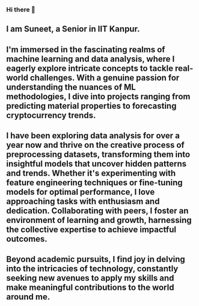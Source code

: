 ### Hi there 👋

## I am Suneet, a Senior in IIT Kanpur. 

## I'm immersed in the fascinating realms of machine learning and data analysis, where I eagerly explore intricate concepts to tackle real-world challenges. With a genuine passion for understanding the nuances of ML methodologies, I dive into projects ranging from predicting material properties to forecasting cryptocurrency trends. 

## I have been exploring data analysis  for over a year now and thrive on the creative process of preprocessing datasets, transforming them into insightful models that uncover hidden patterns and trends. Whether it's experimenting with feature engineering techniques or fine-tuning models for optimal performance, I love approaching tasks with enthusiasm and dedication. Collaborating with peers, I foster an environment of learning and growth, harnessing the collective expertise to achieve impactful outcomes. 

## Beyond academic pursuits, I find joy in delving into the intricacies of technology, constantly seeking new avenues to apply my skills and make meaningful contributions to the world around me.
